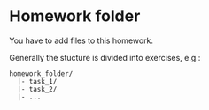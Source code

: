 # Homework folder #
You have to add files to this homework.

Generally the stucture is divided into exercises, e.g.:

```
homework_folder/
  |- task_1/
  |- task_2/
  |- ...
```
